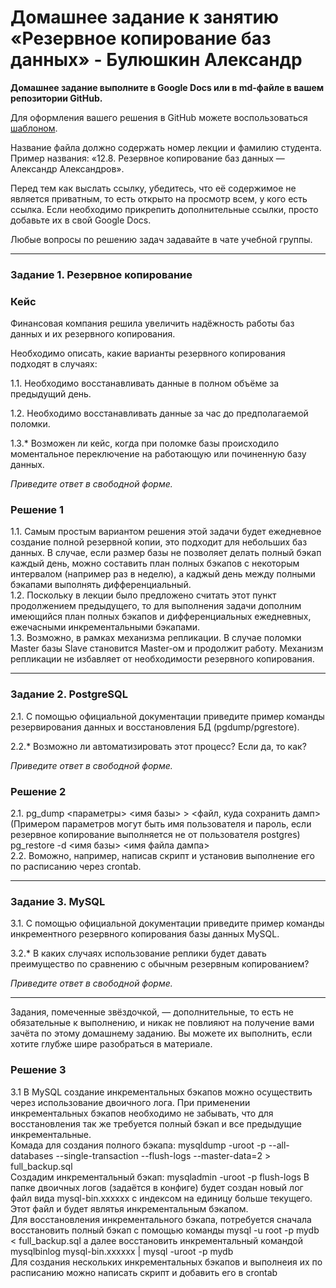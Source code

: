 # Домашнее задание к занятию «Резервное копирование баз данных» - Булюшкин Александр

**Домашнее задание выполните в Google Docs или в md-файле в вашем репозитории GitHub.** 

Для оформления вашего решения в GitHub можете воспользоваться [шаблоном](https://github.com/netology-code/sys-pattern-homework).

Название файла должно содержать номер лекции и фамилию студента. Пример названия: «12.8. Резервное копирование баз данных — Александр Александров».

Перед тем как выслать ссылку, убедитесь, что её содержимое не является приватным, то есть открыто на просмотр всем, у кого есть ссылка. Если необходимо прикрепить дополнительные ссылки, просто добавьте их в свой Google Docs.

Любые вопросы по решению задач задавайте в чате учебной группы.

---

### Задание 1. Резервное копирование

### Кейс
Финансовая компания решила увеличить надёжность работы баз данных и их резервного копирования. 

Необходимо описать, какие варианты резервного копирования подходят в случаях: 

1.1. Необходимо восстанавливать данные в полном объёме за предыдущий день.

1.2. Необходимо восстанавливать данные за час до предполагаемой поломки.

1.3.* Возможен ли кейс, когда при поломке базы происходило моментальное переключение на работающую или починенную базу данных.

*Приведите ответ в свободной форме.*

### Решение 1

  
1.1. Самым простым вариантом решения этой задачи будет ежедневное создание полной резервной копии, это подходит для небольших баз данных. В случае, если размер базы не позволяет делать полный бэкап каждый день, можно составить план полных бэкапов с некоторым интервалом (например раз в неделю), а каджый день между полными бэкапами выполнять дифференциальный.  
1.2. Поскольку в лекции было предложено считать этот пункт продолжением предыдущего, то для выполнения задачи дополним имеющийся план полных бэкапов и дифференциальных ежедневных, ежечасными инкрементальными бэкапами.  
1.3. Возможно, в рамках механизма репликации. В случае поломки Master базы Slave становится Master-ом и продолжит работу. Механизм репликации не избавляет от необходимости резервного копирования.  

---

### Задание 2. PostgreSQL

2.1. С помощью официальной документации приведите пример команды резервирования данных и восстановления БД (pgdump/pgrestore).

2.2.* Возможно ли автоматизировать этот процесс? Если да, то как?

*Приведите ответ в свободной форме.*

### Решение 2

2.1. pg_dump <параметры> <имя базы> > <файл, куда сохранить дамп> (Примером параметров могут быть имя пользователя и пароль, если резервное копирование выполняется не от пользователя postgres)  
     pg_restore -d <имя базы> <имя файла дампа>  
2.2. Воможно, например, написав скрипт и установив выполнение его по расписанию через crontab.  

---

### Задание 3. MySQL

3.1. С помощью официальной документации приведите пример команды инкрементного резервного копирования базы данных MySQL. 

3.2.* В каких случаях использование реплики будет давать преимущество по сравнению с обычным резервным копированием?

*Приведите ответ в свободной форме.*

---

Задания, помеченные звёздочкой, — дополнительные, то есть не обязательные к выполнению, и никак не повлияют на получение вами зачёта по этому домашнему заданию. Вы можете их выполнить, если хотите глубже шире разобраться в материале.
### Решение 3
3.1 В MySQL создание инкрементальных бэкапов можно осуществить через использование двоичного лога. При применении инкрементальных бэкапов необходимо не забывать, что для восстановления так же требуется полный бэкап и все предыдущие инкрементальные.  
    Комада для создания полного бэкапа: mysqldump -uroot -p --all-databases --single-transaction --flush-logs --master-data=2 > full_backup.sql  
	Создадим инкрементальный бэкап: mysqladmin -uroot -p flush-logs   В папке двоичных логов (задаётся в конфиге) будет создан новый лог файл вида mysql-bin.xxxxxx с индексом на единицу больше текущего. Этот файл и будет являтья инкрементальным бэкапом.  
	Для восстановления инкрементального бэкапа, потребуется сначала восстановить полный бэкап с помощью команды mysql -u root -p mydb < full_backup.sql а далее восстановить инкрементальный командой mysqlbinlog mysql-bin.xxxxxx | mysql -uroot -p mydb  
	Для создания нескольких инкрементальных бэкапов и выполнеия их по расписанию можно написать скрипт и добавить его в crontab
